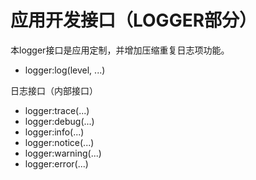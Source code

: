# 应用开发接口（LOGGER部分）

本logger接口是应用定制，并增加压缩重复日志项功能。

* logger:log\(level, ...\)

日志接口（内部接口）

* logger:trace\(...\)
* logger:debug\(...\)
* logger:info\(...\)
* logger:notice\(...\)
* logger:warning\(...\)
* logger:error\(...\)


